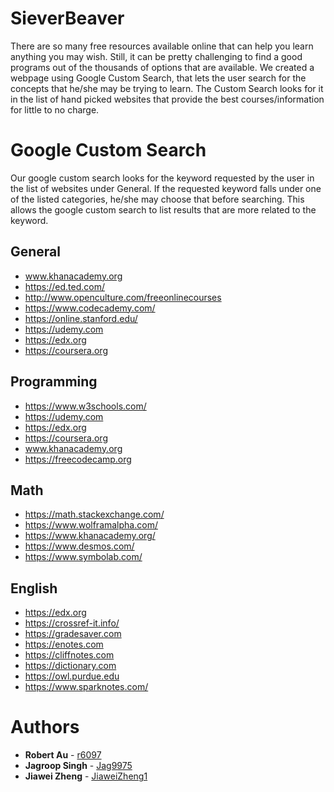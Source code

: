 # SieverBeaver
There are so many free resources available online that can help you learn anything you may wish. Still, it can be pretty challenging to find a good programs out of the thousands of options that are available. We created a webpage using Google Custom Search, that lets the user search for the concepts that he/she may be trying to learn. The Custom Search looks for it in the list of hand picked websites that provide the best courses/information for little to no charge.  

# Google Custom Search
Our google custom search looks for the keyword requested by the user in the list of websites under General. If the requested keyword falls under one of the listed categories, he/she may choose that before searching. This allows the google custom search to list results that are more related to the keyword.

## General
 * www.khanacademy.org
 * https://ed.ted.com/
 * http://www.openculture.com/freeonlinecourses
 * https://www.codecademy.com/
 * https://online.stanford.edu/
 * https://udemy.com
 * https://edx.org
 * https://coursera.org
## Programming 
 * https://www.w3schools.com/
 * https://udemy.com
 * https://edx.org
 * https://coursera.org
 * www.khanacademy.org
 * https://freecodecamp.org
## Math
 * https://math.stackexchange.com/
 * https://www.wolframalpha.com/
 * https://www.khanacademy.org/
 * https://www.desmos.com/
 * https://www.symbolab.com/
## English
 * https://edx.org
 * https://crossref-it.info/
 * https://gradesaver.com
 * https://enotes.com
 * https://cliffnotes.com
 * https://dictionary.com
 * https://owl.purdue.edu
 * https://www.sparknotes.com/

# Authors
* **Robert Au** - [r6097](https://github.com/r6097)
* **Jagroop Singh** - [Jag9975](https://github.com/Jag9975)
* **Jiawei Zheng** - [JiaweiZheng1](https://github.com/jiaweizheng1)
